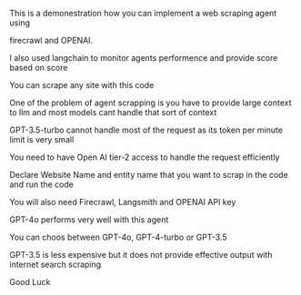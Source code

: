 This is a demonestration how you can implement a web scraping agent using 

firecrawl and OPENAI. 

I also used langchain to monitor agents performence and provide score based on score

You can scrape any site with this code

One of the problem of agent scrapping is you have to provide large context to llm and most models 
cant handle that sort of context

GPT-3.5-turbo cannot handle most of the request as its token per minute limit is very small

You need to have Open AI tier-2 access to handle the request efficiently

Declare Website Name and entity name that you want to scrap in the code and run the code

You will also need Firecrawl, Langsmith and OPENAI API key

GPT-4o  performs very well with this agent

You can choos between GPT-4o, GPT-4-turbo or GPT-3.5 

GPT-3.5 is less expensive but it does not provide effective output with internet search scraping

Good Luck